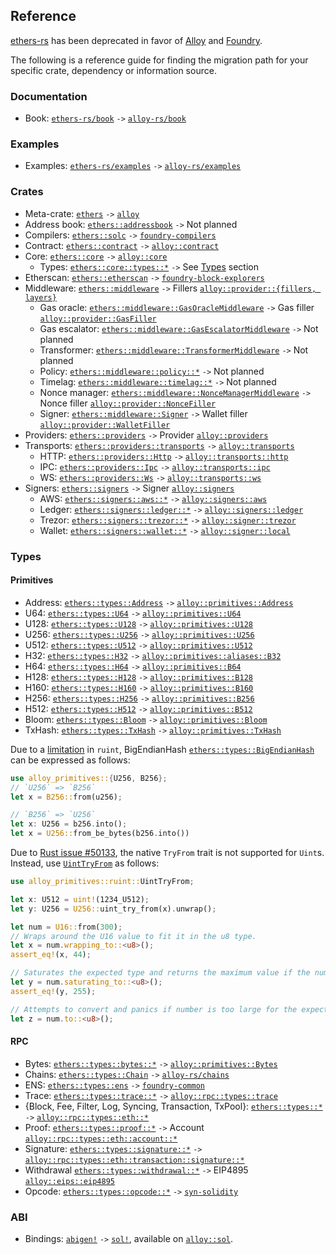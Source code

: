 ## Reference

[ethers-rs](https://github.com/gakonst/ethers-rs/) has been deprecated in favor of [Alloy](https://github.com/alloy-rs/) and [Foundry](https://github.com/foundry-rs/).

The following is a reference guide for finding the migration path for your specific crate, dependency or information source.

### Documentation

- Book: [`ethers-rs/book`](https://github.com/gakonst/ethers-rs/tree/master/book) `->` [`alloy-rs/book`](https://github.com/alloy-rs/book)

### Examples

- Examples: [`ethers-rs/examples`](https://github.com/gakonst/ethers-rs/tree/master/examples) `->` [`alloy-rs/examples`](https://github.com/alloy-rs/examples)

### Crates

- Meta-crate: [`ethers`](https://github.com/gakonst/ethers-rs/tree/master/ethers) `->` [`alloy`](https://github.com/alloy-rs/alloy/tree/main/crates/alloy)
- Address book: [`ethers::addressbook`](https://github.com/gakonst/ethers-rs/tree/master/ethers-addressbook) `->` Not planned
- Compilers: [`ethers::solc`](https://github.com/gakonst/ethers-rs/tree/master/ethers-solc) `->` [`foundry-compilers`](https://github.com/foundry-rs/compilers)
- Contract: [`ethers::contract`](https://github.com/gakonst/ethers-rs/tree/master/ethers-contract) `->` [`alloy::contract`](https://github.com/alloy-rs/alloy/tree/main/crates/contract)
- Core: [`ethers::core`](https://github.com/gakonst/ethers-rs/tree/master/ethers-core) `->` [`alloy::core`](https://github.com/alloy-rs/core)
  - Types: [`ethers::core::types::*`](https://github.com/gakonst/ethers-rs/tree/master/ethers-core/src/types) `->` See [Types](#types) section
- Etherscan: [`ethers::etherscan`](https://github.com/gakonst/ethers-rs/tree/master/ethers-etherscan) `->` [`foundry-block-explorers`](https://github.com/foundry-rs/block-explorers)
- Middleware: [`ethers::middleware`](https://github.com/gakonst/ethers-rs/tree/master/ethers-middleware) `->` Fillers [`alloy::provider::{fillers, layers}`](https://github.com/alloy-rs/alloy/tree/main/crates/provider/src)
  - Gas oracle: [`ethers::middleware::GasOracleMiddleware`](https://github.com/gakonst/ethers-rs/tree/master/ethers-middleware/src/gas_oracle/middleware.rs) `->` Gas filler [`alloy::provider::GasFiller`](https://github.com/alloy-rs/examples/tree/main/examples/fillers/examples/gas_filler.rs)
  - Gas escalator: [`ethers::middleware::GasEscalatorMiddleware`](https://github.com/gakonst/ethers-rs/tree/master/ethers-middleware/src/gas_escalator) `->` Not planned
  - Transformer: [`ethers::middleware::TransformerMiddleware`](https://github.com/gakonst/ethers-rs/tree/master/ethers-middleware/src/transformer) `->` Not planned
  - Policy: [`ethers::middleware::policy::*`](https://github.com/gakonst/ethers-rs/blob/master/ethers-middleware/src/policy.rs) `->` Not planned
  - Timelag: [`ethers::middleware::timelag::*`](https://github.com/gakonst/ethers-rs/tree/master/ethers-middleware/src/timelag) `->` Not planned
  - Nonce manager: [`ethers::middleware::NonceManagerMiddleware`](https://github.com/gakonst/ethers-rs/tree/master/ethers-middleware/src/nonce_manager.rs) `->` Nonce filler [`alloy::provider::NonceFiller`](https://github.com/alloy-rs/alloy/tree/main/crates/provider/src/fillers/nonce.rs)
  - Signer: [`ethers::middleware::Signer`](https://github.com/gakonst/ethers-rs/tree/master/ethers-middleware/src/signer.rs) `->` Wallet filler [`alloy::provider::WalletFiller`](https://github.com/alloy-rs/alloy/tree/main/crates/provider/src/fillers/wallet.rs)
- Providers: [`ethers::providers`](https://github.com/gakonst/ethers-rs/tree/master/ethers-providers) `->` Provider [`alloy::providers`](https://github.com/alloy-rs/alloy/tree/main/crates/provider)
- Transports: [`ethers::providers::transports`](https://github.com/gakonst/ethers-rs/tree/master/ethers-providers/src/rpc/transports) `->` [`alloy::transports`](https://github.com/alloy-rs/alloy/tree/main/crates/transport)
  - HTTP: [`ethers::providers::Http`](https://github.com/gakonst/ethers-rs/tree/master/ethers-providers/src/rpc/transports/http.rs) `->` [`alloy::transports::http`](https://github.com/alloy-rs/alloy/tree/main/crates/transport-http)
  - IPC: [`ethers::providers::Ipc`](https://github.com/gakonst/ethers-rs/tree/master/ethers-providers/src/rpc/transports/ipc.rs) `->` [`alloy::transports::ipc`](https://github.com/alloy-rs/alloy/tree/main/crates/transport-ipc)
  - WS: [`ethers::providers::Ws`](https://github.com/gakonst/ethers-rs/tree/master/ethers-providers/src/rpc/transports/ws) `->` [`alloy::transports::ws`](https://github.com/alloy-rs/alloy/tree/main/crates/transport-ws)
- Signers: [`ethers::signers`](https://github.com/gakonst/ethers-rs/tree/master/ethers-signers) `->` Signer [`alloy::signers`](https://github.com/alloy-rs/alloy/tree/main/crates/signer)
  - AWS: [`ethers::signers::aws::*`](https://github.com/gakonst/ethers-rs/tree/master/ethers-signers/src/aws) `->` [`alloy::signers::aws`](https://github.com/alloy-rs/alloy/tree/main/crates/signer-aws)
  - Ledger: [`ethers::signers::ledger::*`](https://github.com/gakonst/ethers-rs/tree/master/ethers-signers/src/ledger) `->` [`alloy::signers::ledger`](https://github.com/alloy-rs/alloy/tree/main/crates/signer-ledger)
  - Trezor: [`ethers::signers::trezor::*`](https://github.com/gakonst/ethers-rs/tree/master/ethers-signers/src/trezor) `->` [`alloy::signer::trezor`](https://github.com/alloy-rs/alloy/tree/main/crates/signer-trezor)
  - Wallet: [`ethers::signers::wallet::*`](https://github.com/gakonst/ethers-rs/tree/master/ethers-signers/src/wallet) `->` [`alloy::signer::local`](https://github.com/alloy-rs/alloy/tree/main/crates/signer-local)

### Types

#### Primitives

- Address: [`ethers::types::Address`](https://github.com/gakonst/ethers-rs/tree/master/ethers-core/src/types/mod.rs) `->` [`alloy::primitives::Address`](https://github.com/alloy-rs/core/tree/main/crates/primitives/src/lib.rs)
- U64: [`ethers::types::U64`](https://github.com/gakonst/ethers-rs/tree/master/ethers-core/src/types/mod.rs) `->` [`alloy::primitives::U64`](https://github.com/alloy-rs/core/tree/main/crates/primitives/src/lib.rs)
- U128: [`ethers::types::U128`](https://github.com/gakonst/ethers-rs/tree/master/ethers-core/src/types/mod.rs) `->` [`alloy::primitives::U128`](https://github.com/alloy-rs/core/tree/main/crates/primitives/src/lib.rs)
- U256: [`ethers::types::U256`](https://github.com/gakonst/ethers-rs/tree/master/ethers-core/src/types/mod.rs) `->` [`alloy::primitives::U256`](https://github.com/alloy-rs/core/tree/main/crates/primitives/src/lib.rs)
- U512: [`ethers::types::U512`](https://github.com/gakonst/ethers-rs/tree/master/ethers-core/src/types/mod.rs) `->` [`alloy::primitives::U512`](https://github.com/alloy-rs/core/tree/main/crates/primitives/src/lib.rs)
- H32: [`ethers::types::H32`](https://github.com/gakonst/ethers-rs/tree/master/ethers-core/src/types/mod.rs) `->` [`alloy::primitives::aliases::B32`](https://github.com/alloy-rs/core/tree/main/crates/primitives/src/lib.rs)
- H64: [`ethers::types::H64`](https://github.com/gakonst/ethers-rs/tree/master/ethers-core/src/types/mod.rs) `->` [`alloy::primitives::B64`](https://github.com/alloy-rs/core/tree/main/crates/primitives/src/lib.rs)
- H128: [`ethers::types::H128`](https://github.com/gakonst/ethers-rs/tree/master/ethers-core/src/types/mod.rs) `->` [`alloy::primitives::B128`](https://github.com/alloy-rs/core/tree/main/crates/primitives/src/lib.rs)
- H160: [`ethers::types::H160`](https://github.com/gakonst/ethers-rs/tree/master/ethers-core/src/types/mod.rs) `->` [`alloy::primitives::B160`](https://github.com/alloy-rs/core/tree/main/crates/primitives/src/lib.rs)
- H256: [`ethers::types::H256`](https://github.com/gakonst/ethers-rs/tree/master/ethers-core/src/types/mod.rs) `->` [`alloy::primitives::B256`](https://github.com/alloy-rs/core/tree/main/crates/primitives/src/lib.rs)
- H512: [`ethers::types::H512`](https://github.com/gakonst/ethers-rs/tree/master/ethers-core/src/types/mod.rs) `->` [`alloy::primitives::B512`](https://github.com/alloy-rs/core/tree/main/crates/primitives/src/lib.rs)
- Bloom: [`ethers::types::Bloom`](https://github.com/gakonst/ethers-rs/tree/master/ethers-core/src/types/mod.rs) `->` [`alloy::primitives::Bloom`](https://github.com/alloy-rs/core/tree/main/crates/primitives/src/lib.rs)
- TxHash: [`ethers::types::TxHash`](https://github.com/gakonst/ethers-rs/tree/master/ethers-core/src/types/mod.rs) `->` [`alloy::primitives::TxHash`](https://github.com/alloy-rs/core/tree/main/crates/primitives/src/lib.rs)

Due to a [limitation](https://github.com/alloy-rs/core/issues/554#issuecomment-1978620017) in `ruint`, BigEndianHash [`ethers::types::BigEndianHash`](https://github.com/gakonst/ethers-rs/tree/master/ethers-core/src/types/mod.rs) can be expressed as follows:

```rust
use alloy_primitives::{U256, B256};
// `U256` => `B256`
let x = B256::from(u256);

// `B256` => `U256`
let x: U256 = b256.into();
let x = U256::from_be_bytes(b256.into())
```

Due to [Rust issue #50133](https://github.com/rust-lang/rust/issues/50133), the native `TryFrom` trait is not supported for `Uint`s. Instead, use [`UintTryFrom`](https://docs.rs/alloy/latest/alloy/primitives/ruint/trait.UintTryFrom.html) as follows:

```rust
use alloy_primitives::ruint::UintTryFrom;

let x: U512 = uint!(1234_U512);
let y: U256 = U256::uint_try_from(x).unwrap();

let num = U16::from(300);
// Wraps around the U16 value to fit it in the u8 type.
let x = num.wrapping_to::<u8>();
assert_eq!(x, 44);

// Saturates the expected type and returns the maximum value if the number is too large.
let y = num.saturating_to::<u8>();
assert_eq!(y, 255);

// Attempts to convert and panics if number is too large for the expected type.
let z = num.to::<u8>();
```

#### RPC

- Bytes: [`ethers::types::bytes::*`](https://github.com/gakonst/ethers-rs/tree/master/ethers-core/src/types/bytes.rs) `->` [`alloy::primitives::Bytes`](https://github.com/alloy-rs/core/tree/main/crates/primitives/src/lib.rs)
- Chains: [`ethers::types::Chain`](https://github.com/gakonst/ethers-rs/tree/master/ethers-core/src/types/chain.rs) `->` [`alloy-rs/chains`](https://github.com/alloy-rs/chains)
- ENS: [`ethers::types::ens`](https://github.com/gakonst/ethers-rs/tree/master/ethers-core/src/types/ens.rs) `->` [`foundry-common`](https://github.com/foundry-rs/foundry/tree/master/crates/common/src/ens.rs)
- Trace: [`ethers::types::trace::*`](https://github.com/gakonst/ethers-rs/tree/master/ethers-core/src/types/trace) `->` [`alloy::rpc::types::trace`](https://github.com/alloy-rs/alloy/tree/main/crates/rpc-types-trace)
- {Block, Fee, Filter, Log, Syncing, Transaction, TxPool}: [`ethers::types::*`](https://github.com/gakonst/ethers-rs/tree/master/ethers-core/src/types) `->` [`alloy::rpc::types::eth::*`](https://github.com/alloy-rs/alloy/tree/main/crates/rpc-types/src/eth)
- Proof: [`ethers::types::proof::*`](https://github.com/gakonst/ethers-rs/tree/master/ethers-core/src/types/proof.rs) `->` Account [`alloy::rpc::types::eth::account::*`](https://github.com/alloy-rs/alloy/tree/main/crates/rpc-types/src/eth/account.rs)
- Signature: [`ethers::types::signature::*`](https://github.com/gakonst/ethers-rs/tree/master/ethers-core/src/types/signature.rs) `->` [`alloy::rpc::types::eth::transaction::signature::*`](https://github.com/alloy-rs/alloy/tree/main/crates/rpc-types/src/eth/transaction/signature.rs)
- Withdrawal [`ethers::types::withdrawal::*`](https://github.com/gakonst/ethers-rs/tree/master/ethers-core/src/types/withdrawal.rs) `->` EIP4895 [`alloy::eips::eip4895`](https://github.com/alloy-rs/alloy/tree/main/crates/eips/src/eip4895.rs)
- Opcode: [`ethers::types::opcode::*`](https://github.com/gakonst/ethers-rs/tree/master/ethers-core/src/types/opcode.rs) `->` [`syn-solidity`](https://github.com/alloy-rs/core/tree/main/crates/syn-solidity)

### ABI

- Bindings: [`abigen!`](https://github.com/gakonst/ethers-rs/tree/51fe937f6515689b17a3a83b74a05984ad3a7f11/ethers-contract/ethers-contract-abigen) `->` [`sol!`](https://github.com/alloy-rs/core/tree/main/crates/sol-types), available on [`alloy::sol`](https://github.com/alloy-rs/alloy/blob/aea7e07b4b335a3a35e3870a6c277d397d0f3932/crates/alloy/src/lib.rs#L52-L64).
